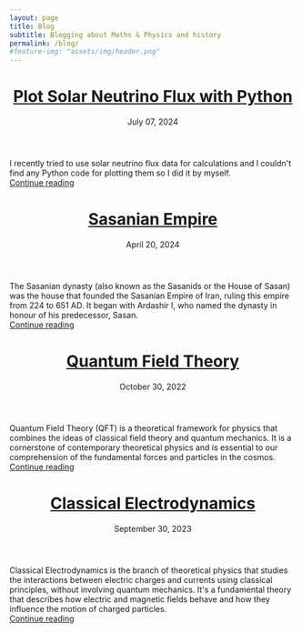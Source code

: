 ```yaml
---
layout: page
title: Blog
subtitle: Blogging about Maths & Physics and history
permalink: /blog/
#feature-img: "assets/img/header.png"
---
```

 <div class="posts">

  <div class="post-teaser">
      <header>
        <h1>
          <a class="post-link" href="/2024/07/07/SolarNeutrinoFlux.html">
            Plot Solar Neutrino Flux with Python
          </a>
        </h1>
        <p class="meta">
          July 07, 2024
        </p>
      </header>
      <div class="excerpt">
      I recently tried to use solar neutrino flux data for calculations and I couldn't find any Python code for plotting them so I did it by myself.<br>
        <a class="button" href="/2024/07/07/SolarNeutrinoFlux.html">
          Continue reading
        </a>
      </div>
   </div>

  <div class="post-teaser">
      <header>
        <h1>
          <a class="post-link" href="/2022/04/14/sasanian.html">
            Sasanian Empire
          </a>
        </h1>
        <p class="meta">
          April 20, 2024
        </p>
      </header>
      <div class="excerpt">
      The Sasanian dynasty (also known as the Sasanids or the House of Sasan) was the house that founded the Sasanian Empire of Iran, ruling this empire from 224 to 651 AD. It began with Ardashir I, who named the dynasty in honour of his predecessor, Sasan.<br>
        <a class="button" href="/2022/04/14/sasanian.html">
          Continue reading
        </a>
      </div>
   </div>

  <div class="post-teaser">
      <header>
        <h1>
          <a class="post-link" href="/2022/10/30/QFT.html">
            Quantum Field Theory
          </a>
        </h1>
        <p class="meta">
          October 30, 2022
        </p>
      </header>
      <div class="excerpt">
      Quantum Field Theory (QFT) is a theoretical framework for physics that combines the ideas of classical field theory and quantum mechanics. It is a cornerstone of contemporary theoretical physics and is essential to our comprehension of the fundamental forces and particles in the cosmos.<br>
        <a class="button" href="/2022/10/30/QFT.html">
          Continue reading
        </a>
      </div>
   </div>


<div class="post-teaser">
      <header>
        <h1>
          <a class="post-link" href="/2023/09/20/ClassicalElectrodynamics.html">
            Classical Electrodynamics
          </a>
        </h1>
        <p class="meta">
          September 30, 2023
        </p>
      </header>
      <div class="excerpt">
      Classical Electrodynamics is the branch of theoretical physics that studies the interactions between electric charges and currents using classical principles, without involving quantum mechanics. It's a fundamental theory that describes how electric and magnetic fields behave and how they influence the motion of charged particles.<br>
        <a class="button" href="/2023/09/20/ClassicalElectrodynamics.html">
          Continue reading
        </a>
      </div>
   </div>

 </div>
